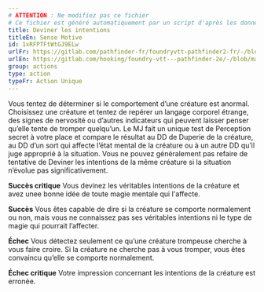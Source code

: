 ```yaml
---
# ATTENTION : Ne modifiez pas ce fichier
# Ce fichier est généré automatiquement par un script d'après les données du module Foundry VTT officiel et de sa traduction
title: Deviner les intentions
titleEn: Sense Motive
id: 1xRFPTFtWtGJ9ELw
urlFr: https://gitlab.com/pathfinder-fr/foundryvtt-pathfinder2-fr/-/blob/master/data/classes/1xRFPTFtWtGJ9ELw.htm
urlEn: https://gitlab.com/hooking/foundry-vtt---pathfinder-2e/-/blob/master/packs/data/classes.db/sense-motive.json
group: actions
type: action
typeFr: Action Unique
---
```

Vous tentez de déterminer si le comportement d’une créature est anormal. Choisissez une créature et tentez de repérer un langage corporel étrange, des signes de nervosité ou d’autres indicateurs qui peuvent laisser penser qu’elle tente de tromper quelqu’un. Le MJ fait un unique test de Perception secret à votre place et compare le résultat au DD de Duperie de la créature, au DD d’un sort qui affecte l’état mental de la créature ou à un autre DD qu’il juge approprié à la situation. Vous ne pouvez généralement pas refaire de tentative de Deviner les intentions de la même créature si la situation n’évolue pas significativement.

**Succès critique** Vous devinez les véritables intentions de la créature et avez unee bonne idée de toute magie mentale qui l'affecte.

**Succès** Vous êtes capable de dire si la créature se comporte normalement ou non, mais vous ne connaissez pas ses véritables intentions ni le type de magie qui pourrait l’affecter.

**Échec** Vous détectez seulement ce qu’une créature trompeuse cherche à vous faire croire. Si la créature ne cherche pas à vous tromper, vous êtes convaincu qu’elle se comporte normalement.

**Échec critique** Votre impression concernant les intentions de la créature est erronée.


